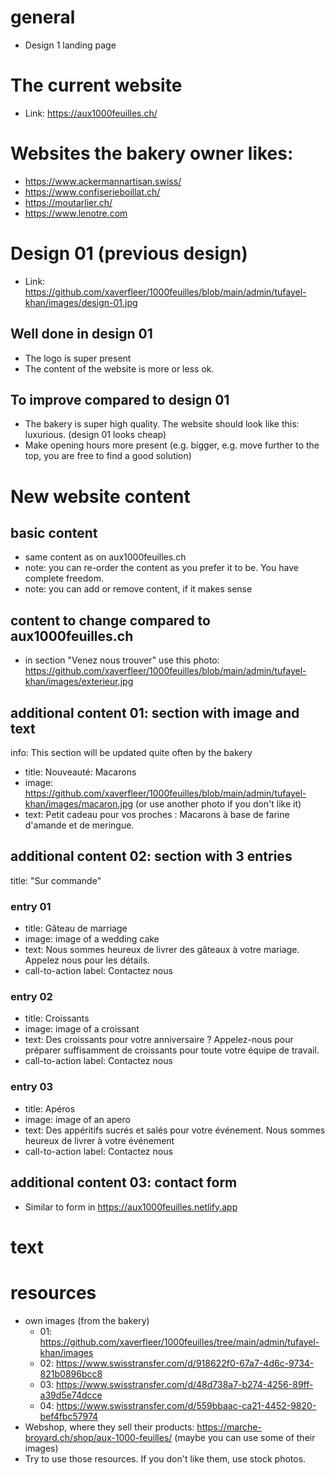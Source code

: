 # general

- Design 1 landing page

# The current website

- Link: https://aux1000feuilles.ch/

# Websites the bakery owner likes:

- https://www.ackermannartisan.swiss/
- https://www.confiserieboillat.ch/
- https://moutarlier.ch/
- https://www.lenotre.com

# Design 01 (previous design)

- Link: https://github.com/xaverfleer/1000feuilles/blob/main/admin/tufayel-khan/images/design-01.jpg

## Well done in design 01

- The logo is super present
- The content of the website is more or less ok.

## To improve compared to design 01

- The bakery is super high quality. The website should look like this: luxurious. (design 01 looks cheap)
- Make opening hours more present (e.g. bigger, e.g. move further to the top, you are free to find a good solution)

# New website content

## basic content

- same content as on aux1000feuilles.ch
- note: you can re-order the content as you prefer it to be. You have complete freedom.
- note: you can add or remove content, if it makes sense

## content to change compared to aux1000feuilles.ch

- in section "Venez nous trouver" use this photo: https://github.com/xaverfleer/1000feuilles/blob/main/admin/tufayel-khan/images/exterieur.jpg

## additional content 01: section with image and text

info: This section will be updated quite often by the bakery

- title: Nouveauté: Macarons
- image: https://github.com/xaverfleer/1000feuilles/blob/main/admin/tufayel-khan/images/macaron.jpg (or use another photo if you don't like it)
- text: Petit cadeau pour vos proches : Macarons à base de farine d'amande et de meringue.

## additional content 02: section with 3 entries

title: "Sur commande"

### entry 01

- title: Gâteau de marriage
- image: image of a wedding cake
- text: Nous sommes heureux de livrer des gâteaux à votre mariage. Appelez nous pour les détails.
- call-to-action label: Contactez nous

### entry 02

- title: Croissants
- image: image of a croissant
- text: Des croissants pour votre anniversaire ? Appelez-nous pour préparer suffisamment de croissants pour toute votre équipe de travail.
- call-to-action label: Contactez nous

### entry 03

- title: Apéros
- image: image of an apero
- text: Des appéritifs sucrés et salés pour votre événement. Nous sommes heureux de livrer à votre événement
- call-to-action label: Contactez nous

## additional content 03: contact form

- Similar to form in https://aux1000feuilles.netlify.app

# text

# resources

- own images (from the bakery)
  - 01: https://github.com/xaverfleer/1000feuilles/tree/main/admin/tufayel-khan/images
  - 02: https://www.swisstransfer.com/d/918622f0-67a7-4d6c-9734-821b0896bcc8
  - 03: https://www.swisstransfer.com/d/48d738a7-b274-4256-89ff-a39d5e74dcce
  - 04: https://www.swisstransfer.com/d/559bbaac-ca21-4452-9820-bef4fbc57974
- Webshop, where they sell their products: https://marche-broyard.ch/shop/aux-1000-feuilles/ (maybe you can use some of their images)
- Try to use those resources. If you don't like them, use stock photos.
